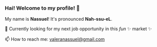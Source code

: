 ### Hai! Welcome to my profile! 👋

My name is **Nassuel**! It's pronounced **Nah-ssu-eL**.

🔭 Currently looking for my next job opportunity in this _fun_ ✨ market ✨

📫 How to reach me: valeranassuel@gmail.com

<!--
**Nassuel/Nassuel** is a ✨ _special_ ✨ repository because its `README.md` (this file) appears on your GitHub profile.

Here are some ideas to get you started:

- 🔭 I’m currently working on ...
- 🌱 I’m currently learning ...
- 👯 I’m looking to collaborate on ...
- 🤔 I’m looking for help with ...
- 💬 Ask me about ...
- 📫 How to reach me: ...
- 😄 Pronouns: ...
- ⚡ Fun fact: ...
-->

